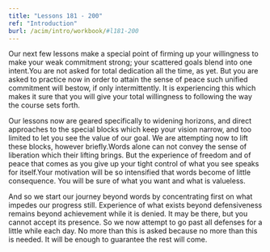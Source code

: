 ```yaml
---
title: "Lessons 181 - 200"
ref: "Introduction"
burl: /acim/intro/workbook/#l181-200
---
```


Our next few lessons make a special point of firming up your willingness
to make your weak commitment strong; your scattered goals blend into one
intent.You are not asked for total dedication all the time, as yet. But
you are asked to practice now in order to attain the sense of peace such
unified commitment will bestow, if only intermittently. It is
experiencing this which makes it sure that you will give your total
willingness to following the way the course sets forth.

Our lessons now are geared specifically to widening horizons, and direct
approaches to the special blocks which keep your vision narrow, and too
limited to let you see the value of our goal. We are attempting now to
lift these blocks, however briefly.Words alone can not convey the sense
of liberation which their lifting brings. But the experience of freedom
and of peace that comes as you give up your tight control of what you
see speaks for itself.Your motivation will be so intensified that words
become of little consequence. You will be sure of what you want and what
is valueless.

And so we start our journey beyond words by concentrating first on what
impedes our progress still. Experience of what exists beyond
defensiveness remains beyond achievement while it is denied. It may be
there, but you cannot accept its presence. So we now attempt to go past
all defenses for a little while each day. No more than this is asked
because no more than this is needed. It will be enough to guarantee the
rest will come.

